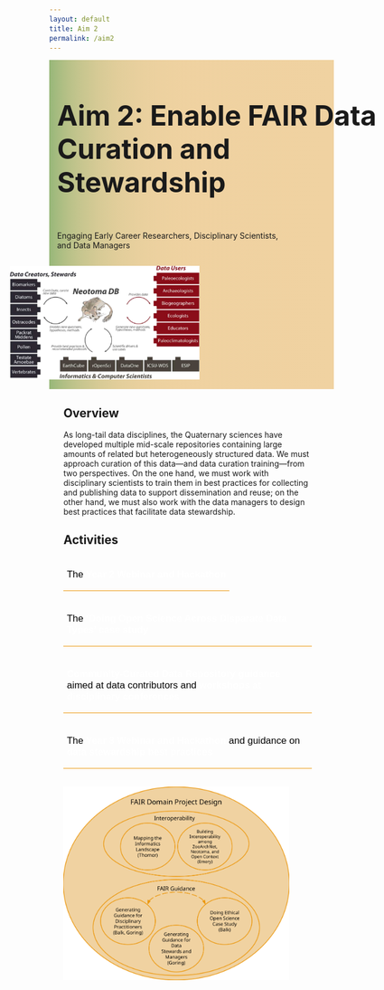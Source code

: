 ```yaml
---
layout: default
title: Aim 2
permalink: /aim2
---
```


<style>
  @media print, screen and (max-width:480px) {
   #heading-left {
      padding-bottom: 0%;
      }
}
  li {
  font-size:20px;
  color:#000;
  }
.collapse {
  display: none;
  top: 63px;
  z-index:10000;
  box-shadow: 0px 8px 16px 0px rgba(0,0,0,0.2);
  margin-bottom:5%;
}

.show_b {
  display: grid;
  grid-template-rows: auto;
  
}

  .bttn {
  background-color:transparent;
  cursor:pointer;
  border: 0;
  border-bottom:1px solid #ec970b;
  padding-top:1%;
  font-size:17px;
  text-align:left;
  margin-bottom:4%;
  }
  .bttn:hover {
  background-color:#f0ddc0;
  }

  .bttn:hover p {
  font-weight:bold;
  }
  
  .bttn:hover strong {
  font-weight:900;
  }
  
  strong {
  color:white;
  }
  
  .bttn_show {
  border: 2.5px solid #ec970b;
  background-color:#f0ddc0;
  }

  .bttn_show p {
  font-weight:bold;
  }
  
  .bttn_show strong {
  font-weight:900;
  }
  
    .show_b {
  width:150%;
  }
  
  
  #cap {
  display:none;
  background-color: #f0d2a1;
  position: absolute;
  max-width:180px;
  border: 1px solid #ec970b;
  padding: 1%;
  margin-left: 2%;
  width:86%;
  z-index:10000;
  }
  
  #title, #describe {
  width:212%;
  }
  
    @media print, screen and (max-width: 1070px) {
  #describe {
  width:190%;
  }
  }
  
      @media print, screen and (max-width: 1030px) {
  #describe {
  width:135%;
  }
  }
  
   @media print, screen and (max-width: 730px) {
  #describe {
  width:115%;
  }
  }
  
  
  @media print, screen and (max-width: 1055px) {
   #title {
  width:190%;
  }
  }
  
    @media print, screen and (max-width: 635px) {
   #title {
  width:135%;
  }
  }
  
    @media print, screen and (max-width: 435px) {
   #title, #describe {
  width:100%;
  }
  }
  
  #heading-image {
  width:120%;
  }
  
  #neo:hover #cap {
  display:block;
  }
  
  @media print, screen and (max-width: 720px) {
  .show_b {
  width:200%;
  }
  }
  
  @media print, screen and (max-width: 860px) {
  .show_b {
  width:95%;}
  }
  
    @media print, screen and (max-width: 660px) {
  #heading-image {
  width:90%;}
  }
  
   #main-text {
  width: 200%;
  position: relative;
  } 
  
  #fair-des {
  width:100%;
  margin-left: -20%;
  }
  
 @media print, screen and (max-width: 1300px) {
  #main-text {
  width: 170%;
  } 
  }

  
 @media print, screen and (max-width: 1215px) {
    #fair-des {
  width:100%;
  margin-left: -10%;
  }
  }
  
   @media print, screen and (max-width: 1180px) {
  #main-text {
  width: 150%;
  } 
  
    #fair-des {
  width:100%;
  margin-left: -5%;
  }
  }
  
     @media print, screen and (max-width: 1089px) {
  #main-text {
  width: 130%;
  } 
  
    #fair-des {
  width:100%;
  margin-left: 0%;
  }
  }
  
       @media print, screen and (max-width: 980px) {
  #main-text {
  width: 110%;
  } 
  }

         @media print, screen and (max-width: 890px) {
  #main-text {
  width: 100%;
  } 
  }
  

  </style>
<div class="text-block-main" style="display:grid;grid-template-columns: auto; margin-right:0px; width:100%;">
  
<div class="text-block-right" style="display:grid;grid-template-columns:repeat(auto-fit,280px);background-image:linear-gradient(to left, #f0d2a1, 90%, #97b779);padding:0;align-content:center;justify-content:space-between;" id="headingblock">
    <div class="text-block-right" style="display:grid;grid-template-rows:auto auto;background-color:transparent;padding-left:5%;align-content:center;width:95%;position:relative;" id="heading-left">
      <h1 id="title" style="font-size:calc(20px + 3vw);"> Aim 2: Enable FAIR Data Curation and Stewardship </h1>
      <p style="align-self:start;padding-top:10px;" id="describe">Engaging Early Career Researchers, Disciplinary Scientists, and Data Managers</p>
    </div>
    <div class="text-block-right" style="background-color:transparent;padding-left:0;float:right;justify-self:end;max-width:460px; margin-right:5%; margin-left: 5%; align-self:center;" id="heading-image">
      <figure style="margin-left:0px;margin-right:0px;max-width:500px;" id="neo">
        <img src="./images/neo_trans.png" alt="neotoma-eco" style="width:100%">
        <figcaption id="cap">Neotoma draws together a community of data managers and disciplinary practitioners working in Quaternary science. Williams, Grimm, Blois et al, 2018: The Neotoma Paleoecology Database, a multiproxy international, community-curated data resource. <i>Quaternary Research.</i></figcaption>
      </figure>
    </div>
  </div>
  <div class="text-block-right" style="display:grid;grid-template-columns: repeat(auto-fit, 400px);width:95%;padding-left:5%;justify-content:space-between;">
    <div>
    <h2>Overview</h2>
    <div id="main-text">
      <p>As long-tail data disciplines, the Quaternary sciences have developed multiple mid-scale repositories containing large amounts of related but heterogeneously structured data. We must approach curation of this data—and data curation training—from two perspectives. On the one hand, we must work with disciplinary scientists to train them in best practices for collecting and publishing data to support dissemination and reuse; on the other hand, we must also work with the data  managers to design best practices that facilitate data stewardship.</p>
      <h2>Activities</h2> 
        <button class="bttn" id="y2-web" onclick="Func_y2web()">
            <div><p>The <strong>Year 2 Webinar and Hackathon</strong></p></div>
</button>
        <div class="collapse" id="readMore_y2-web">
          <div class="read-more-content" style="width:90%;padding-left:5%;padding-right:5%;padding-top:2%;padding-bottom:2%;">
          <p>The Year 2 hackathon will be focused around science-driven use cases for community-curated data repository alignment and will be preceded by a series of four webinars, introducing early career researchers to the participating community-curated data repositories and to tools and approaches for data alignment. All participants will also be exposed to basic principles of software development through the use of adapted education modules, providing an opportunity to improve skills and to ensure all participants are able to engage fully in the workshop. Webinars following the hackathon will enable ongoing work, keep early career researchers engaged after the symposium, and support the resolution of any ongoing difficulties as participants return to their home institutions. </p>
          </div>
        </div>
    <br>
        <button class="bttn" id="os-casestudy" onclick="Func_oscasestudy()">
          <div><p>The <strong>‘Doing Open Science Across Disparate Data Types’ case study</strong></p></div>
      </button>
        <div class="collapse" id="readMore_os-casestudy">
          <div class="read-more-content" style="width:90%;padding-left:5%;padding-right:5%;padding-top:2%;padding-bottom:2%;">
            <p> Quaternary and modern organismal  and environmental data can be linked by place and time, despite differing data types. For example, organismal occurrence data is typically georeferenced with a latitude and longitude, as well as both date of collection and, for non-modern collections, temporal age of the  specimen. Workflows to combine organismal and environmental data (both paleo and modern) are already being created by many different data practitioners, but many are either not reproducible or not formalized into a published and shareable pipeline. By leveraging existing tools  to access and create interoperable data, and methods already commonly used by data practitioners to link data sources by spatial region and temporal span, we will create a model open science workflow aimed at data practitioners within the broader Quaternary science community. Developing this case study and workflow will highlight potential interoperability issues among Quaternary and modern data resources and feed into Aim 1 interoperability work. Using this workflow, we can create a simple biology-motivated case study investigating macro-scale biodiversity change in relation to environmental and anthropogenic changes. </p>
          </div>
       </div>
          <button class="bttn" id="pracs" onclick="Func_pracs()"> 
            <div><p><strong>Community-Curated Data Repository guidance</strong> aimed at data contributors and <strong>workshops at disciplinary conferences</strong></p></div>
      </button>
          <div class="collapse" id="readMore_pracs">
            <div class="read-more-content" style="width:90%;padding-left:5%;padding-right:5%;padding-top:2%;padding-bottom:2%;">
              <p>Given the complexity of data resources within our disciplinary communities, a key need is guidance aimed at data generators on the set of options for data curation within different disciplinary communities. Early career researchers will also be engaged in data curation, and one outcome of their activities will be documentation of best practices to support the onboarding of data. This documentation may include
                <ul>
                  <li>a resource describing the scope of data repositories amongst the community,</li> 
                  <li>goals and aims of different community-curated data repositories,</li>
                    <li>types of data and formats accepted by community-curated data repositories, and </li> 
                  <li>checklists to facilitate ease of use.</li>
              </ul></p>
<p>The adoption of ethical open science principles depends not just on technical advances but also on establishing a culture of openness, literacy, and trust in FAIR and CARE principles. In order to disseminate ethical and open curatorial practices amongst the broader community, we will lead and facilitate training and outreach workshops at professional society meetings. To do this, we will convert the various best practices documentation into training videos and other introductory resources aimed at the core disciplinary practitioner communities. </p>
            </div>
      </div>
      <button class="bttn" id="year3" onclick="Func_year3()"> 
          <div><p>The <strong>Year 3 Webinar and Hackathon</strong> and guidance on <strong>data stewardship best practices</strong></p></div>
      </button>
      <div class="collapse" id="readMore_year3">
          <div class="read-more-content" style="width:90%;padding-left:5%;padding-right:5%;padding-top:2%;padding-bottom:2%;">
            <p>Interoperability and reproducibility are only part of the FAIROS puzzle. Repositories require trust and practitioners require skills to implement sustainable ethical open science practices. The focus in Year 3 is on solidifying the adoption of better data science and curation practices to support ethical open science in the future, and to preserve the critical role that small- and mid-scale data resources provide in the information architecture of the sciences. We will support the adoption of best practices through continued engagement with early career researchers, while re-engaging members within the Informatics  domain to address technical gaps identified through the Years 1 and 2 hackathon efforts. Year 3 activities  will also focus on software practices that can support trust in online data repositories, including OAuth systems, data versioning, JSON-LD serialization, APIs, and other technical architecture that is required to  properly support ethical open science. The hackathon will focus on implementation of software practices within community-curated data repositories, and follow-up webinars will focus on developing and refining documentation of best practices for  implementing these applications and tools within Quaternary community-curated data repositories.
</p>
          </div>
      </div>
    </div>
    </div>
  <div>
        <figure style="margin-right:0px;min-width:220px;" id="fair-des">
        <img src="./images/FAIR Diagram_v7.png" alt="FAIR Project Design" style="width:100%">
        <figcaption style="text-align:center;"></figcaption>
        </figure>
    </div>
  </div>
</div>

<script>
function Func_y2web() {
  document.getElementById("readMore_y2-web").classList.toggle("show_b");
  document.getElementById("y2-web").classList.toggle("bttn_show");
}

function Func_oscasestudy() {
  document.getElementById("readMore_os-casestudy").classList.toggle("show_b");
  document.getElementById("os-casestudy").classList.toggle("bttn_show");
}

  function Func_pracs() {
  document.getElementById("readMore_pracs").classList.toggle("show_b");
  document.getElementById("pracs").classList.toggle("bttn_show");
}

   function Func_year3() {
  document.getElementById("readMore_year3").classList.toggle("show_b");
  document.getElementById("year3").classList.toggle("bttn_show");
}



</script>
